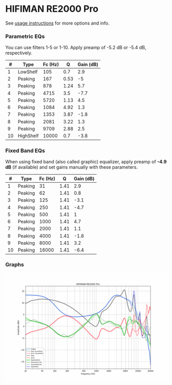 # HIFIMAN RE2000 Pro
See [usage instructions](https://github.com/jaakkopasanen/AutoEq#usage) for more options and info.

### Parametric EQs
You can use filters 1-5 or 1-10. Apply preamp of -5.2 dB or -5.4 dB, respectively.

|   # | Type      |   Fc (Hz) |    Q |   Gain (dB) |
|-----|-----------|-----------|------|-------------|
|   1 | LowShelf  |       105 | 0.7  |         2.9 |
|   2 | Peaking   |       167 | 0.53 |        -5   |
|   3 | Peaking   |       878 | 1.24 |         5.7 |
|   4 | Peaking   |      4715 | 3.5  |        -7.7 |
|   5 | Peaking   |      5720 | 1.13 |         4.5 |
|   6 | Peaking   |      1084 | 4.92 |         1.3 |
|   7 | Peaking   |      1353 | 3.87 |        -1.8 |
|   8 | Peaking   |      2081 | 3.22 |         1.3 |
|   9 | Peaking   |      9709 | 2.88 |         2.5 |
|  10 | HighShelf |     10000 | 0.7  |        -3.8 |

### Fixed Band EQs
When using fixed band (also called graphic) equalizer, apply preamp of **-4.9 dB** (if available) and set gains manually with these parameters.

|   # | Type    |   Fc (Hz) |    Q |   Gain (dB) |
|-----|---------|-----------|------|-------------|
|   1 | Peaking |        31 | 1.41 |         2.9 |
|   2 | Peaking |        62 | 1.41 |         0.8 |
|   3 | Peaking |       125 | 1.41 |        -3.1 |
|   4 | Peaking |       250 | 1.41 |        -4.7 |
|   5 | Peaking |       500 | 1.41 |         1   |
|   6 | Peaking |      1000 | 1.41 |         4.7 |
|   7 | Peaking |      2000 | 1.41 |         1.1 |
|   8 | Peaking |      4000 | 1.41 |        -1.8 |
|   9 | Peaking |      8000 | 1.41 |         3.2 |
|  10 | Peaking |     16000 | 1.41 |        -6.4 |

### Graphs
![](./HIFIMAN%20RE2000%20Pro.png)
